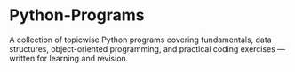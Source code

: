 # Python-Programs
A collection of topicwise Python programs covering fundamentals, data structures, object-oriented programming, and practical coding exercises — written for learning and revision.
